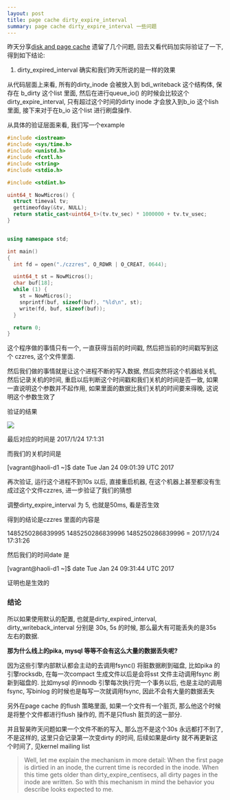 ```yaml
---
layout: post
title: page cache dirty_expire_interval
summary: page cache dirty_expire_interval 一些问题
---
```



昨天分享[disk and page cache](https://www.slideshare.net/baotiao/disk-and-page-cache) 遗留了几个问题, 回去又看代码加实际验证了一下, 得到如下结论:

1. dirty_expired_interval 确实和我们昨天所说的是一样的效果

从代码层面上来看, 所有的dirty_inode 会被放入到 bdi_writeback 这个结构体, 保存在 b_dirty 这个list 里面, 然后在进行queue_io() 的时候会比较这个 dirty_expire_interval, 只有超过这个时间的dirty inode 才会放入到b_io 这个lish 里面, 接下来对于在b_io 这个list 进行刷盘操作.

从具体的验证层面来看, 我们写一个example

```c++
#include <iostream>
#include <sys/time.h>
#include <unistd.h>
#include <fcntl.h>
#include <string>
#include <stdio.h>

#include <stdint.h>

uint64_t NowMicros() {
  struct timeval tv;
  gettimeofday(&tv, NULL);
  return static_cast<uint64_t>(tv.tv_sec) * 1000000 + tv.tv_usec;
}


using namespace std;

int main()
{
  int fd = open("./czzres", O_RDWR | O_CREAT, 0644);

  uint64_t st = NowMicros();
  char buf[18];
  while (1) {
    st = NowMicros();
    snprintf(buf, sizeof(buf), "%ld\n", st);
    write(fd, buf, sizeof(buf));
  }

  return 0;
}
```

这个程序做的事情只有一个, 一直获得当前的时间戳, 然后把当前的时间戳写到这个 czzres, 这个文件里面.

然后我们做的事情就是让这个进程不断的写入数据, 然后突然将这个机器给关机, 然后记录关机的时间, 重启以后判断这个时间戳和我们关机的时间是否一致, 如果一直说明这个参数并不起作用, 如果里面的数据比我们关机的时间要来得晚, 这说明这个参数生效了

验证的结果

![](https://ww3.sinaimg.cn/large/006tNc79ly1fc1ucvhmcvj30ek07ldgg.jpg)

最后对应的时间是 2017/1/24 17:1:31

而我们的关机时间是

[vagrant@haoli-d1 ~]$ date
Tue Jan 24 09:01:39 UTC 2017

再次验证, 运行这个进程不到10s 以后, 直接重启机器, 在这个机器上甚至都没有生成过这个文件czzres, 进一步验证了我们的猜想

调整dirty_expire_interval 为 5, 也就是50ms, 看是否生效

得到的结论是czzres 里面的内容是

1485250286839995
1485250286839996
1485250286839996 = 2017/1/24 17:31:26

然后我们的时间date 是

[vagrant@haoli-d1 ~]$ date
Tue Jan 24 09:31:44 UTC 2017

证明也是生效的

### 结论

所以如果使用默认的配置, 也就是dirty_expired_interval, dirty_writeback_interval 分别是 30s, 5s 的时候, 那么最大有可能丢失的是35s 左右的数据. 

**那为什么线上的pika, mysql 等等不会有这么大量的数据丢失呢?**

因为这些引擎内部默认都会主动的去调用fsync() 将脏数据刷到磁盘, 比如pika 的引擎rocksdb, 在每一次compact 生成文件以后是会将sst 文件主动调用fsync 刷新到磁盘的. 比如mysql 的innodb 引擎每次执行完一个事务以后, 也是主动的调用fsync, 写binlog 的时候也是每写一次就调用fsync, 因此不会有大量的数据丢失

另外在page cache 的flush 策略里面, 如果一个文件有一个脏页, 那么他这个时候是将整个文件都进行flush 操作的, 而不是只flush 脏页的这一部分.

并且智昊昨天问题如果一个文件不断的写入, 那么岂不是这个30s 永远都打不到了, 不是这样的, 这里只会记录第一次变dirty 的时间, 后续如果是dirty 就不再更新这个时间了, 见kernel mailing list

> Well, let me explain the mechanism in more detail: When the first page is dirtied in an inode, the current time is recorded in the inode. When this time gets older than dirty_expire_centisecs, all dirty pages in the inode are written. So with this mechanism in mind the behavior you describe looks expected to me.
